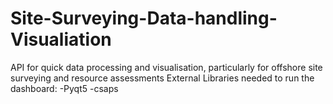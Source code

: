 # Site-Surveying-Data-handling-Visualiation
API for quick data processing and visualisation, particularly for offshore site surveying and resource assessments
External Libraries needed to run the dashboard:
-Pyqt5
-csaps
